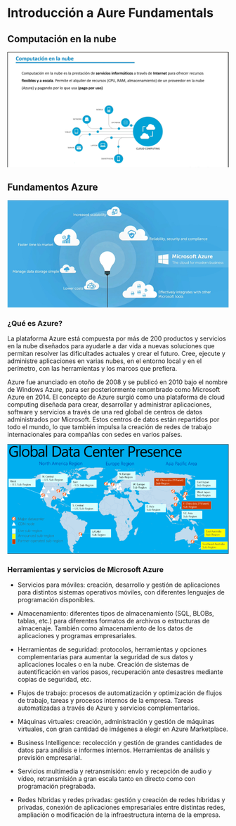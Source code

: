 # Introducción a Aure Fundamentals

## Computación en la nube

<p align="center">
  <img src="/images/cloud-computing.png" alt:"Computación en la nube" />
</p>

## Fundamentos Azure

<p align="center">
  <img src="/images/fundamentos-azure.png" alt:"Fundamentos azure" />
</p>

### ¿Qué es Azure?

La plataforma Azure está compuesta por más de 200 productos y servicios en la nube diseñados para ayudarle a dar vida a nuevas soluciones que permitan resolver las dificultades actuales y crear el futuro. Cree, ejecute y administre aplicaciones en varias nubes, en el entorno local y en el perímetro, con las herramientas y los marcos que prefiera.

Azure fue anunciado en otoño de 2008 y se publicó en 2010 bajo el nombre de Windows Azure, para ser posteriormente renombrado como Microsoft Azure en 2014. El concepto de Azure surgió como una plataforma de cloud computing diseñada para crear, desarrollar y administrar aplicaciones, software y servicios a través de una red global de centros de datos administrados por Microsoft. Estos centros de datos están repartidos por todo el mundo, lo que también impulsa la creación de redes de trabajo internacionales para compañías con sedes en varios países.

<p align="center">
  <img src="/images/azs-azure.png" alt:"Global CPD presence" />
</p>

### Herramientas y servicios de Microsoft Azure

- Servicios para móviles: creación, desarrollo y gestión de aplicaciones para distintos sistemas operativos móviles, con diferentes lenguajes de programación disponibles.
  
- Almacenamiento: diferentes tipos de almacenamiento (SQL, BLOBs, tablas, etc.) para diferentes formatos de archivos o estructuras de almacenaje. También como almacenamiento de los datos de aplicaciones y programas empresariales.
 
- Herramientas de seguridad: protocolos, herramientas y opciones complementarias para aumentar la seguridad de sus datos y aplicaciones locales o en la nube. Creación de sistemas de autentificación en varios pasos, recuperación ante desastres mediante copias de seguridad, etc.
 
- Flujos de trabajo: procesos de automatización y optimización de flujos de trabajo, tareas y procesos internos de la empresa. Tareas automatizadas a través de Azure y servicios complementarios.
 
- Máquinas virtuales: creación, administración y gestión de máquinas virtuales, con gran cantidad de imágenes a elegir en Azure Marketplace.

- Business Intelligence: recolección y gestión de grandes cantidades de datos para análisis e informes internos. Herramientas de análisis y previsión empresarial.

- Servicios multimedia y retransmisión: envío y recepción de audio y vídeo, retransmisión a gran escala tanto en directo como con programación pregrabada.

- Redes híbridas y redes privadas: gestión y creación de redes híbridas y privadas, conexión de aplicaciones empresariales entre distintas redes, ampliación o modificación de la infraestructura interna de la empresa.